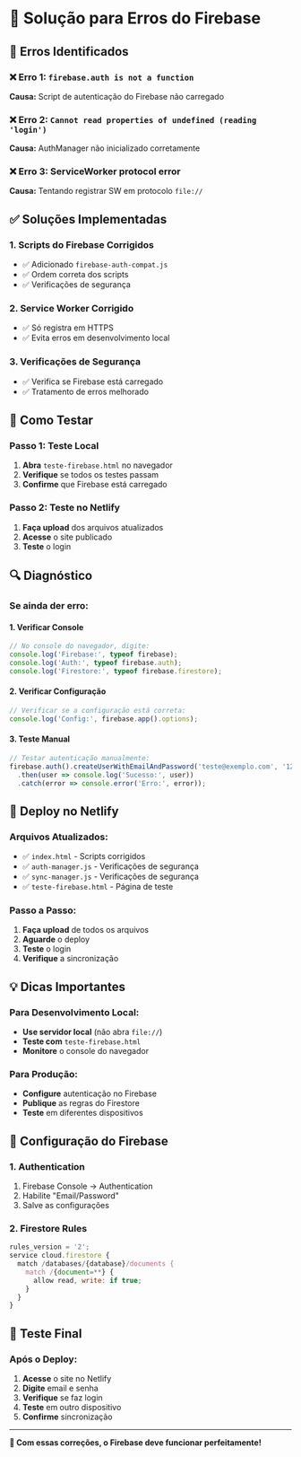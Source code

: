 # 🔧 Solução para Erros do Firebase

## 🚨 Erros Identificados

### ❌ Erro 1: `firebase.auth is not a function`
**Causa:** Script de autenticação do Firebase não carregado

### ❌ Erro 2: `Cannot read properties of undefined (reading 'login')`
**Causa:** AuthManager não inicializado corretamente

### ❌ Erro 3: ServiceWorker protocol error
**Causa:** Tentando registrar SW em protocolo `file://`

## ✅ Soluções Implementadas

### 1. Scripts do Firebase Corrigidos
- ✅ Adicionado `firebase-auth-compat.js`
- ✅ Ordem correta dos scripts
- ✅ Verificações de segurança

### 2. Service Worker Corrigido
- ✅ Só registra em HTTPS
- ✅ Evita erros em desenvolvimento local

### 3. Verificações de Segurança
- ✅ Verifica se Firebase está carregado
- ✅ Tratamento de erros melhorado

## 🧪 Como Testar

### Passo 1: Teste Local
1. **Abra** `teste-firebase.html` no navegador
2. **Verifique** se todos os testes passam
3. **Confirme** que Firebase está carregado

### Passo 2: Teste no Netlify
1. **Faça upload** dos arquivos atualizados
2. **Acesse** o site publicado
3. **Teste** o login

## 🔍 Diagnóstico

### Se ainda der erro:

#### 1. Verificar Console
```javascript
// No console do navegador, digite:
console.log('Firebase:', typeof firebase);
console.log('Auth:', typeof firebase.auth);
console.log('Firestore:', typeof firebase.firestore);
```

#### 2. Verificar Configuração
```javascript
// Verificar se a configuração está correta:
console.log('Config:', firebase.app().options);
```

#### 3. Teste Manual
```javascript
// Testar autenticação manualmente:
firebase.auth().createUserWithEmailAndPassword('teste@exemplo.com', '123456')
  .then(user => console.log('Sucesso:', user))
  .catch(error => console.error('Erro:', error));
```

## 🚀 Deploy no Netlify

### Arquivos Atualizados:
- ✅ `index.html` - Scripts corrigidos
- ✅ `auth-manager.js` - Verificações de segurança
- ✅ `sync-manager.js` - Verificações de segurança
- ✅ `teste-firebase.html` - Página de teste

### Passo a Passo:
1. **Faça upload** de todos os arquivos
2. **Aguarde** o deploy
3. **Teste** o login
4. **Verifique** a sincronização

## 💡 Dicas Importantes

### Para Desenvolvimento Local:
- **Use servidor local** (não abra `file://`)
- **Teste com** `teste-firebase.html`
- **Monitore** o console do navegador

### Para Produção:
- **Configure** autenticação no Firebase
- **Publique** as regras do Firestore
- **Teste** em diferentes dispositivos

## 🔧 Configuração do Firebase

### 1. Authentication
1. Firebase Console → Authentication
2. Habilite "Email/Password"
3. Salve as configurações

### 2. Firestore Rules
```javascript
rules_version = '2';
service cloud.firestore {
  match /databases/{database}/documents {
    match /{document=**} {
      allow read, write: if true;
    }
  }
}
```

## 📱 Teste Final

### Após o Deploy:
1. **Acesse** o site no Netlify
2. **Digite** email e senha
3. **Verifique** se faz login
4. **Teste** em outro dispositivo
5. **Confirme** sincronização

---

**🎉 Com essas correções, o Firebase deve funcionar perfeitamente!**


